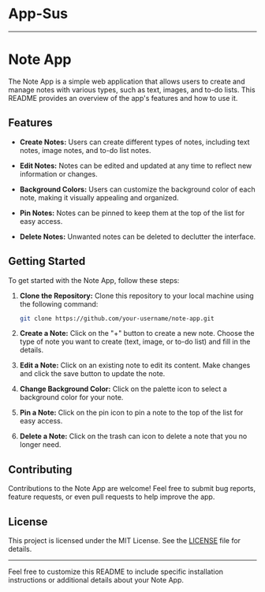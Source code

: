 ﻿# App-Sus

---

# Note App

The Note App is a simple web application that allows users to create and manage notes with various types, such as text, images, and to-do lists. This README provides an overview of the app's features and how to use it.

## Features

-   **Create Notes:** Users can create different types of notes, including text notes, image notes, and to-do list notes.

-   **Edit Notes:** Notes can be edited and updated at any time to reflect new information or changes.

-   **Background Colors:** Users can customize the background color of each note, making it visually appealing and organized.

-   **Pin Notes:** Notes can be pinned to keep them at the top of the list for easy access.

-   **Delete Notes:** Unwanted notes can be deleted to declutter the interface.

## Getting Started

To get started with the Note App, follow these steps:

1. **Clone the Repository:** Clone this repository to your local machine using the following command:

    ```bash
    git clone https://github.com/your-username/note-app.git
    ```

1. **Create a Note:** Click on the "+" button to create a new note. Choose the type of note you want to create (text, image, or to-do list) and fill in the details.

2. **Edit a Note:** Click on an existing note to edit its content. Make changes and click the save button to update the note.

3. **Change Background Color:** Click on the palette icon to select a background color for your note.

4. **Pin a Note:** Click on the pin icon to pin a note to the top of the list for easy access.

5. **Delete a Note:** Click on the trash can icon to delete a note that you no longer need.

## Contributing

Contributions to the Note App are welcome! Feel free to submit bug reports, feature requests, or even pull requests to help improve the app.

## License

This project is licensed under the MIT License. See the [LICENSE](LICENSE) file for details.

---

Feel free to customize this README to include specific installation instructions or additional details about your Note App.
